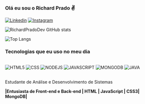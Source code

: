 ### Olá eu sou o Richard Prado ✌️

[![Linkedin](https://img.shields.io/badge/LinkedIn-0077B5?style=for-the-badge&logo=linkedin&logoColor=white)](https://www.linkedin.com/in/richard-prado-680a2413a/)
[![Instagram](https://img.shields.io/badge/Instagram-E4405F?style=for-the-badge&logo=instagram&logoColor=white)](https://www.instagram.com/richardprado_)

![RichardPradoDev GitHub stats](https://github-readme-stats.vercel.app/api?username=RichardPradodev&show_icons=true&theme=dracula)

![Top Langs](https://github-readme-stats.vercel.app/api/top-langs/?username=RichardPradodev&hide_progress=true)

### Tecnologias que eu uso no meu dia

<div style="display inline-block"><br>
    <img alt="HTML5" src="https://img.shields.io/badge/HTML5-E34F26?style=for-the-badge&logo=html5&logoColor=white">
    <img alt="CSS" src="https://img.shields.io/badge/CSS3-1572B6?style=for-the-badge&logo=css3&logoColor=white">
    <img alt="NODEJS" src="https://img.shields.io/badge/Node.js-43853D?style=for-the-badge&logo=node.js&logoColor=white">
    <img alt="JAVASCRIPT" src="https://img.shields.io/badge/JavaScript-F7DF1E?style=for-the-badge&logo=javascript&logoColor=black">
    <img alt="MONGODB" src="https://img.shields.io/badge/MongoDB-4EA94B?style=for-the-badge&logo=mongodb&logoColor=white">
    <img alt="JAVA" src="https://img.shields.io/badge/Java-ED8B00?style=for-the-badge&logo=openjdk&logoColor=white">
</div> <br>

Estudante de Análise e Desenvolvimento de Sistemas 

<Strong>|Entusiasta de Front-end e Back-end | HTML | JavaScript | CSS3| MongoDB|<Strong>

